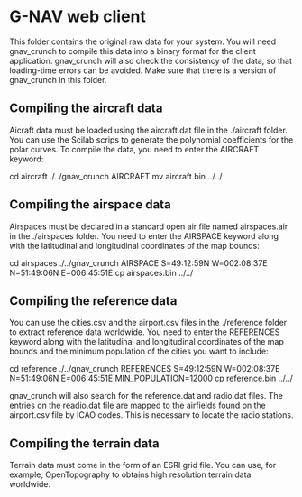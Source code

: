 # G-NAV web client
This folder contains the original raw data for your system. You will need gnav_crunch to compile this data into a binary format for the client application.
gnav_crunch will also check the consistency of the data, so that loading-time errors can be avoided.
Make sure that there is a version of gnav_crunch in this folder.

## Compiling the aircraft data
Aicraft data must be loaded using the aircraft.dat file in the ./aircraft folder. You can use the Scilab scrips to generate the polynomial coefficients for the polar curves. To compile the data, you need to enter the AIRCRAFT keyword:

cd aircraft
./../gnav_crunch AIRCRAFT
mv aircraft.bin ../../

## Compiling the airspace data
Airspaces must be declared in a standard open air file named airspaces.air in the ./airspaces folder. You need to enter the AIRSPACE keyword along with the latitudinal and longitudinal coordinates of the map bounds:

cd airspaces
./../gnav_crunch AIRSPACE S=49:12:59N W=002:08:37E N=51:49:06N E=006:45:51E
cp airspaces.bin ../../

## Compiling the reference data
You can use the cities.csv and the airport.csv files in the ./reference folder to extract reference data worldwide. You need to enter the REFERENCES keyword along with the latitudinal and longitudinal coordinates of the map bounds and the minimum population of the cities you want to include:

cd reference
./../gnav_crunch REFERENCES S=49:12:59N W=002:08:37E N=51:49:06N E=006:45:51E MIN_POPULATION=12000
cp reference.bin ../../

gnav_crunch will also search for the reference.dat and radio.dat files. The entries on the readio.dat file are mapped to the airfields found on the airport.csv file by ICAO codes. This is necessary to locate the radio stations.

## Compiling the terrain data
Terrain data must come in the form of an ESRI grid file. You can use, for example, OpenTopography to obtains high resolution terrain data worldwide.

